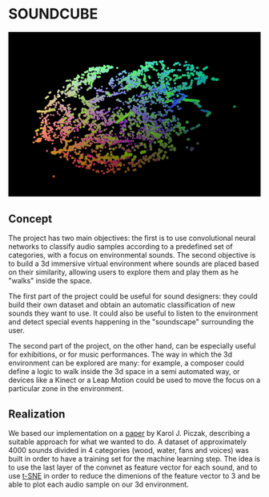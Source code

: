 # SOUNDCUBE

![Soundcube](/images/soundbox.jpg)


## Concept

The project has two main objectives: the first is to use convolutional neural networks to classify audio samples according to a predefined set of categories, with a focus on environmental sounds. The second objective is to build a 3d immersive virtual environment where sounds are placed based on their similarity, allowing users to explore them and play them as he "walks" inside the space.

The first part of the project could be useful for sound designers: they could build their own dataset and obtain an automatic classification of new sounds they want to use. It could also be useful to listen to the environment and detect special events happening in the "soundscape" surrounding the user.   

The second part of the project, on the other hand, can be especially useful for exhibitions, or for music performances. The way in which the 3d environment can be explored are many: for example, a composer could define a logic to walk inside the 3d space in a semi automated way, or devices like a Kinect or a Leap Motion could be used to move the focus on a particular zone in the environment.   


## Realization

We based our implementation on a [paper](https://www.google.com/url?sa=t&rct=j&q=&esrc=s&source=web&cd=1&cad=rja&uact=8&ved=0ahUKEwjgyOSm3s3QAhWHCsAKHf0qDaYQFggjMAA&url=http%3A%2F%2Fkarol.piczak.com%2Fpapers%2FPiczak2015-ESC-ConvNet.pdf&usg=AFQjCNEiXav5RG38ouVrn5HxrdeDfPOCnw&sig2=T41gwBtoQJ3glYS2WU5G3Q) by Karol J. Piczak, describing a suitable approach for what we wanted to do. 
A dataset of approximately 4000 sounds divided in 4 categories (wood, water, fans and voices) was built in order to have a training set for the machine learning step. The idea is to use the last layer of the convnet as feature vector for each sound, and to use [t-SNE](https://lvdmaaten.github.io/tsne/) in order to reduce the dimenions of the feature vector to 3 and be able to plot each audio sample on our 3d environment.

